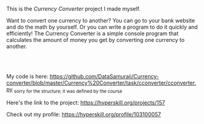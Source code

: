 This is the *Currency Converter* project I made myself.


<p>Want to convert one currency to another? You can go to your bank website and do the math by yourself. Or you can write a program to do it quickly and efficiently! The Currency Converter is a simple console program that calculates the amount of money you get by converting one currency to another.</p><br/><br/>

My code is here: https://github.com/DataSamuraii/Currency-converter/blob/master/Currency%20Converter/task/cconverter/cconverter.py  <sub> sorry for the structure; it was defined by the course </sub>

Here's the link to the project: https://hyperskill.org/projects/157

Check out my profile: https://hyperskill.org/profile/103100057
